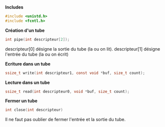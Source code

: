 **Includes**
```c
#include <unistd.h>
#include <fcntl.h>
```

**Création d'un tube**
```c
int pipe(int descripteur[2]);
```
descripteur[0] désigne la sortie du tube (la ou on lit).
descripteur[1] désigne l'entrée du tube (la ou on écrit)

**Ecriture dans un tube**
```c
ssize_t write(int descripteur1, const void *buf, size_t count);
```

**Lecture dans un tube**
```c
ssize_t read(int descripteur0, void *buf, size_t count);
```

**Fermer un tube**
```c
int close(int descripteur)
```

Il ne faut pas oublier de fermer l'entrée et la sortie du tube.
